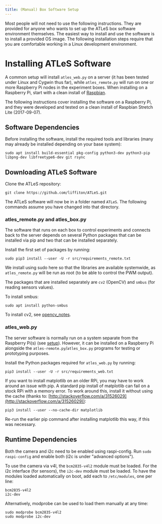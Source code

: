 ```yaml
---
title: (Manual) Box Software Setup
---
```


Most people will not need to use the following instructions.  They are provided
for anyone who wants to set up the ATLeS box software environment themselves.
The easiest way to install and use the software is to install a provided OS
image.  The following installation steps require that you are comfortable
working in a Linux development environment.

# Installing ATLeS Software

A common setup will install `atles_web.py` on a server (it has been tested
under Linux and Cygwin thus far), while `atles_remote.py` will run on one or
more Raspberry Pi nodes in the experiment boxes.  When installing on a
Raspberry Pi, start with a clean install of
[Raspbian](https://www.raspberrypi.org/downloads/raspbian/).

The following instructions cover installing the software on a Raspberry Pi, and
they were developed and tested on a clean install of Raspbian Stretch Lite
(2017-09-07).

## Software Dependencies

Before installing the software, install the required tools and libraries (many
may already be installed depending on your base system):

    sudo apt install build-essential pkg-config python3-dev python3-pip libpng-dev libfreetype6-dev git rsync

## Downloading ATLeS Software

Clone the ATLeS repository:

    git clone https://github.com/liffiton/ATLeS.git

The ATLeS software will now be in a folder named `ATLeS`.  The following
commands assume you have changed into that directory.

### atles\_remote.py and atles\_box.py

The software that runs on each box to control experiments and connects back to
the server depends on several Python packages that can be installed via pip and
two that can be installed separately.

Install the first set of packages by running:

    sudo pip3 install --user -U -r src/requirements_remote.txt

We install using sudo here so that the libraries are available systemwide, as `atles_remote.py` will be run as root (to be able to control the PWM output).

The packages that are installed separately are `cv2` (OpenCV) and `smbus` (for
reading sensors values).

To install smbus:

    sudo apt install python-smbus

To install cv2, see [opencv_notes](opencv_notes.md).

### atles\_web.py

The server software is normally run on a system separate from the Raspberry
Pi(s) (see [setup](setup)).  However, it can be installed on a Raspberry Pi
alongside the `atles-remote.py`/`atles_box.py` programs for testing or
prototyping purposes.

Install the Python packages required for `atles_web.py` by running:

    pip3 install --user -U -r src/requirements_web.txt

If you want to install matplotlib on an older RPi, you may have to work around
an issue with pip.  A standard pip install of matplotlib can fail on a stock
RPi with a memory error.  To work around this, install it without using the
cache (thanks to:
[http://stackoverflow.com/a/31526029](http://stackoverflow.com/a/31526029)):

    pip3 install --user --no-cache-dir matplotlib

Re-run the earlier pip command after installing matplotlib this way, if this
was necessary.

 
## Runtime Dependencies

Both the camera and i2c need to be enabled using raspi-config.  Run `sudo
raspi-config` and enable both (i2c is under "advanced options").

To use the camera via v4l, the `bcm2835-v4l2` module must be loaded.  For the
i2c interface (for sensors), the `i2c-dev` module must be loaded.  To have the
modules loaded automatically on boot, add each to `/etc/modules`, one per line:

    bcm2835-v4l2
    i2c-dev

Alternatively, modprobe can be used to load them manually at any time:

    sudo modprobe bcm2835-v4l2
    sudo modprobe i2c-dev

